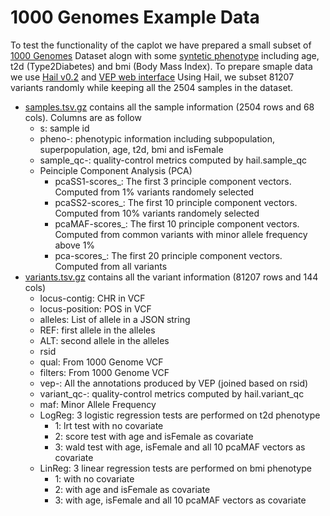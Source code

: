 # 1000 Genomes Example Data
To test the functionality of the caplot we have prepared a small subset of [1000 Genomes](https://www.internationalgenome.org/) Dataset alogn with some [syntetic phenotype](https://github.com/bambrozio/bioinformatics/blob/master/utils/1kg_phenotype_mock_2019-11-08.tsv) including age, t2d (Type2Diabetes) and bmi (Body Mass Index).
To prepare smaple data we use [Hail v0.2](https://hail.is/) and [VEP web interface](https://grch37.ensembl.org/Homo_sapiens/Tools/VEP)
Using Hail, we subset 81207 variants randomly while keeping all the 2504 samples in the dataset.

- [samples.tsv.gz](samples.tsv.gz) contains all the sample information (2504 rows and 68 cols). Columns are as follow
  - s: sample id
  - pheno-: phenotypic information including subpopulation, superpopulation, age, t2d, bmi and isFemale
  - sample_qc-: quality-control metrics computed by hail.sample_qc
  - Peinciple Component Analysis (PCA)
    - pcaSS1-scores_: The first 3 principle component vectors. Computed from 1% variants randomely selected
    - pcaSS2-scores_: The first 10 principle component vectors. Computed from 10% variants randomely selected
    - pcaMAF-scores_: The first 10 principle component vectors. Computed from common variants with minor allele frequency above 1%
    - pca-scores_: The first 20 principle component vectors. Computed from all variants
- [variants.tsv.gz](variants.tsv.gz) contains all the variant information (81207 rows and 144 cols)
  - locus-contig: CHR in VCF
  - locus-position: POS in VCF
  - alleles: List of allele in a JSON string
  - REF: first allele in the alleles
  - ALT: second allele in the alleles
  - rsid
  - qual: From 1000 Genome VCF
  - filters: From 1000 Genome VCF
  - vep-: All the annotations produced by VEP (joined based on rsid)
  - variant_qc-: quality-control metrics computed by hail.variant_qc
  - maf: Minor Allele Frequency
  - LogReg: 3 logistic regression tests are performed on t2d phenotype
    - 1: lrt test with no covariate
    - 2: score test with age and isFemale as covariate
    - 3: wald test with age, isFemale and all 10 pcaMAF vectors as covariate
  - LinReg: 3 linear regression tests are performed on bmi phenotype
    - 1: with no covariate
    - 2: with age and isFemale as covariate
    - 3: with age, isFemale and all 10 pcaMAF vectors as covariate